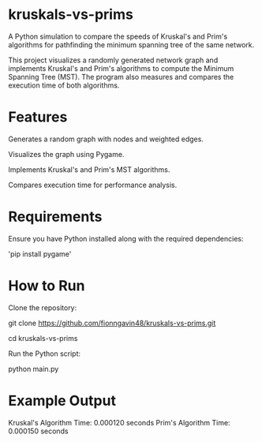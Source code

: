 # kruskals-vs-prims

A Python simulation to compare the speeds of Kruskal's and Prim's algorithms for pathfinding the minimum spanning tree of the same network.

This project visualizes a randomly generated network graph and implements Kruskal's and Prim's algorithms to compute the Minimum Spanning Tree (MST). The program also measures and compares the execution time of both algorithms.

# Features

Generates a random graph with nodes and weighted edges.

Visualizes the graph using Pygame.

Implements Kruskal's and Prim's MST algorithms.

Compares execution time for performance analysis.

# Requirements

Ensure you have Python installed along with the required dependencies:

'pip install pygame'

# How to Run

Clone the repository:

git clone https://github.com/fionngavin48/kruskals-vs-prims.git

cd kruskals-vs-prims

Run the Python script:

python main.py

# Example Output

Kruskal's Algorithm Time: 0.000120 seconds
Prim's Algorithm Time: 0.000150 seconds
